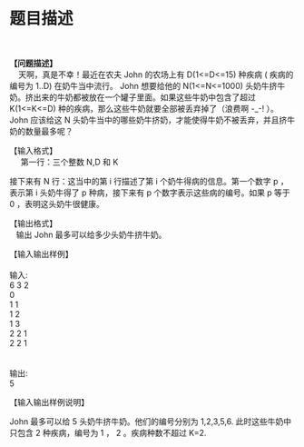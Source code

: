 # 题目描述


<p>
	<span><br/>
</span>
</p>
<p>
	<b>【问题描述】</b><br/>
    天啊，真是不幸！最近在农夫 John 的农场上有 D(1&lt;=D&lt;=15) 种疾病 ( 疾病的编号为  1..D) 在奶牛当中流行。 John 想要给他的 N(1&lt;=N&lt;=1000)  头奶牛挤牛奶。挤出来的牛奶都被放在一个罐子里面。如果这些牛奶中包含了超过 K(1&lt;=K&lt;=D) 种的疾病，那么这些牛奶就要全部被丢弃掉了（浪费啊  -_-! ）。 John 应该给这 N 头奶牛当中的哪些奶牛挤奶，才能使得牛奶不被丢弃，并且挤牛奶的数量最多呢？
</p>
<p>
	【输入格式】 <br/>
     第一行：三个整数 N,D 和 K
</p>
<p>
	接下来有 N 行：这当中的第 i 行描述了第 i 个奶牛得病的信息。第一个数字 p ，表示第 i 头奶牛得了 p 种病，接下来有 p  个数字表示这些病的编号。如果 p 等于 0 ，表明这头奶牛很健康。
</p>
<p>
	【输出格式】 <br/>
   输出 John 最多可以给多少头奶牛挤牛奶。
</p>
<p>
	【输入输出样例】<br/>
 <b><br/>
</b>输入:<br/>
6 3 2<br/>
0<br/>
1 1<br/>
1 2<br/>
1 3<br/>
2 2 1<br/>
2  2 1<br/>
<br/>
<br/>
输出:<br/>
5
</p>
<p>
	【输入输出样例说明】
</p>
<p>
	John 最多可以给 5 头奶牛挤牛奶。他们的编号分别为 1,2,3,5,6. 此时这些牛奶中只包含 2 种疾病，编号为 1 ， 2 。疾病种数不超过  K=2.
</p>
